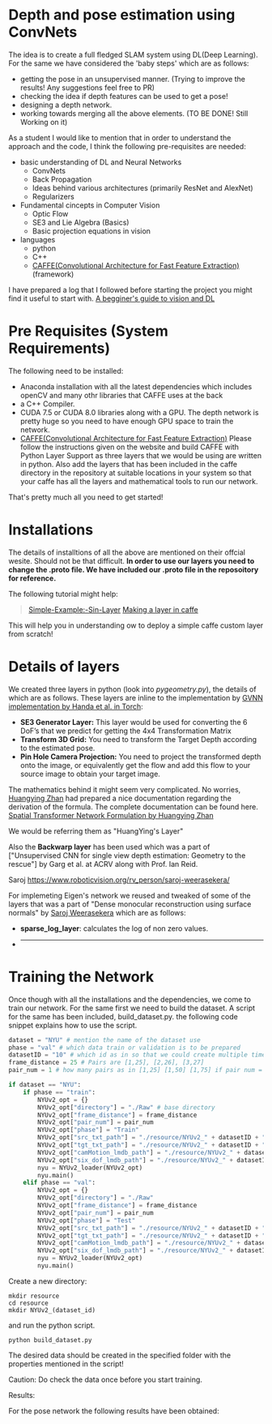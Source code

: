 # Depth and pose estimation using ConvNets

The idea is to create a full fledged SLAM system using DL(Deep Learning). For the same we have considered the 'baby steps' which are as follows: 

- getting the pose in an unsupervised manner. (Trying to improve the results! Any suggestions feel free to PR)
- checking the idea if depth features can be used to get a pose! 
- designing a depth network.
- working towards merging all the above elements. (TO BE DONE! Still Working on it)

As a student I would like to mention that in order to understand the approach and the code, I think the following pre-requisites are needed: 

- basic understanding of DL and Neural Networks 
  * ConvNets
  * Back Propagation 
  * Ideas behind various architectures (primarily ResNet and AlexNet)
  * Regularizers 
- Fundamental cincepts in Computer Vision 
  * Optic Flow 
  * SE3 and Lie Algebra (Basics)
  * Basic projection equations in vision 
- languages 
  * python
  * C++
  * [CAFFE(Convolutional Architecture for Fast Feature Extraction)](http://caffe.berkeleyvision.org/)(framework)

I have prepared a log that I followed before starting the project you might find it useful to start with. [A begginer's guide to vision and DL](https://harsh-agarwal.github.io/A-start!/)

# Pre Requisites (System Requirements)

The following need to be installed:

- Anaconda installation with all the latest dependencies which includes openCV and many othr libraries that CAFFE uses at the back 
- a C++ Compiler.
- CUDA 7.5 or CUDA 8.0 libraries along with a GPU. The depth network is pretty huge so you need to have enough GPU space to train the network.
- [CAFFE(Convolutional Architecture for Fast Feature Extraction)](http://caffe.berkeleyvision.org/)
  Please follow the instructions given on the website and build CAFFE with Python Layer Support as three layers that we would be using are written in python. Also add the layers that has been included in the caffe directory in the repository at suitable locations in your system so that your caffe has all the layers and mathematical tools to run our network.

That's pretty much all you need to get started! 
  
# Installations

The details of installtions of all the above are mentioned on their offcial wesite. Should not be that difficult. **In order to use our layers you need to change the .proto file. We have included our .proto file in the reposoitory for reference.**

The following tutorial might help: 
> [Simple-Example:-Sin-Layer](https://github.com/BVLC/caffe/wiki/Simple-Example:-Sin-Layer)
> [Making a layer in caffe](https://chrischoy.github.io/research/making-caffe-layer/)

This will help you in understanding ow to deploy a simple caffe custom layer from scratch!  

# Details of layers 

We created three layers in python (look into _pygeometry.py_), the details of which are as follows. These layers are inline to the implementation by [GVNN implementation by Handa et al. in Torch](https://github.com/ankurhanda/gvnn): 

- **SE3 Generator Layer:** This layer would be used for converting the 6 DoF’s that we predict for getting the 4x4 Transformation Matrix 
- **Transform 3D Grid:** You need to transform the Target Depth according to the estimated pose.  
- **Pin Hole Camera Projection:** You need to project the transformed depth onto the image, or equivalently get the flow and add this flow to your source image to obtain your target image. 

The mathematics behind it might seem very complicated. No worries, [Huangying Zhan](https://www.roboticvision.org/rv_person/huangying-zhan/) had prepared a nice documentation regarding the derivation of the formula. The complete documentation can be found here. [Spatial Transformer Network Formulation by Huangying Zhan](https://drive.google.com/file/d/0B3BMdiXdDUoKTzExVVctWHB2NTYzMTNROW85a0Jpa1ZybDNJ/view?usp=sharing) 

We would be referring them as "HuangYing's Layer" 

Also the **Backwarp layer** has been used which was a part of ["Unsupervised CNN for single view depth estimation: Geometry to the rescue"] by Garg et al. at ACRV along with Prof. Ian Reid. 

Saroj https://www.roboticvision.org/rv_person/saroj-weerasekera/

For implemeting Eigen's network we reused and tweaked of some of the layers that was a part of "Dense monocular reconstruction using surface normals" by [Saroj Weerasekera](https://www.roboticvision.org/rv_person/saroj-weerasekera/) which are as follows:  

- **sparse_log_layer**: calculates the log of non zero values.
- ****


# Training the Network

Once though with all the installations and the dependencies, we come to train our network. For the same first we need to build the dataset. A script for the same has been included, build_dataset.py. the following code snippet explains how to use the script.

```python
dataset = "NYU" # mention the name of the dataset use 
phase = "val" # which data train or validation is to be prepared
datasetID = "10" # which id as in so that we could create multiple times using different id's with varying parameters 
frame_distance = 25 # Pairs are [1,25], [2,26], [3,27] 
pair_num = 1 # how many pairs as in [1,25] [1,50] [1,75] if pair num = 3 and frame distance 25 

if dataset == "NYU":
	if phase == "train":
		NYUv2_opt = {}
		NYUv2_opt["directory"] = "./Raw" # base directory 
		NYUv2_opt["frame_distance"] = frame_distance
		NYUv2_opt["pair_num"] = pair_num
		NYUv2_opt["phase"] = "Train"
		NYUv2_opt["src_txt_path"] = "./resource/NYUv2_" + datasetID + "/Isrc_train.txt"
		NYUv2_opt["tgt_txt_path"] = "./resource/NYUv2_" + datasetID + "/Itgt_train.txt"
		NYUv2_opt["camMotion_lmdb_path"] = "./resource/NYUv2_" + datasetID + "/camMotion_lmdb_train"
		NYUv2_opt["six_dof_lmdb_path"] = "./resource/NYUv2_" + datasetID + "/six_dof_lmdb_train"
		nyu = NYUv2_loader(NYUv2_opt)
		nyu.main()
	elif phase == "val":
		NYUv2_opt = {}
		NYUv2_opt["directory"] = "./Raw"
		NYUv2_opt["frame_distance"] = frame_distance
		NYUv2_opt["pair_num"] = pair_num
		NYUv2_opt["phase"] = "Test"
		NYUv2_opt["src_txt_path"] = "./resource/NYUv2_" + datasetID + "/Isrc_val.txt"
		NYUv2_opt["tgt_txt_path"] = "./resource/NYUv2_" + datasetID + "/Itgt_val.txt"
		NYUv2_opt["camMotion_lmdb_path"] = "./resource/NYUv2_" + datasetID + "/camMotion_lmdb_val"
		NYUv2_opt["six_dof_lmdb_path"] = "./resource/NYUv2_" + datasetID + "/six_dof_lmdb_val"
		nyu = NYUv2_loader(NYUv2_opt)
		nyu.main()
 ```

Create a new directory: 

```
mkdir resource
cd resource 
mkdir NYUv2_(dataset_id)
```
and run the python script.
```
python build_dataset.py
```
The desired data should be created in the specified folder with the properties mentioned in the script! 

Caution: Do check the data once before you start training. 

Results:

For the pose network the following results have been obtained: 





